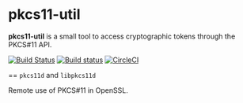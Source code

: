 pkcs11-util
===========

__pkcs11-util__ is a small tool to access cryptographic tokens through
the PKCS#11 API.

[![Build Status](https://travis-ci.org/mbrossard/pkcs11.svg?branch=master)](https://travis-ci.org/mbrossard/pkcs11)
[![Build status](https://ci.appveyor.com/api/projects/status/892m1yi8vmx9rmdh?svg=true)](https://ci.appveyor.com/project/mbrossard/pkcs11)
[![CircleCI](https://circleci.com/gh/mbrossard/pkcs11/tree/master.svg?style=svg)](https://circleci.com/gh/mbrossard/pkcs11/tree/master)

== `pkcs11d` and `libpkcs11d`

Remote use of PKCS#11 in OpenSSL.
